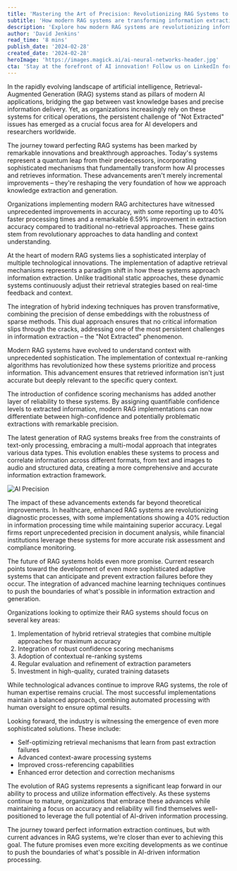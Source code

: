 ```yaml
---
title: 'Mastering the Art of Precision: Revolutionizing RAG Systems to Eliminate ''Not Extracted'' Challenges'
subtitle: 'How modern RAG systems are transforming information extraction with unprecedented accuracy'
description: 'Explore how modern RAG systems are revolutionizing information extraction with unprecedented accuracy, featuring adaptive retrieval mechanisms, hybrid indexing techniques, and contextual re-ranking algorithms. Learn how organizations are achieving up to 40% faster processing times and significant improvements in extraction accuracy through innovative approaches to data handling and context understanding.'
author: 'David Jenkins'
read_time: '8 mins'
publish_date: '2024-02-28'
created_date: '2024-02-28'
heroImage: 'https://images.magick.ai/ai-neural-networks-header.jpg'
cta: 'Stay at the forefront of AI innovation! Follow us on LinkedIn for the latest insights on RAG systems and breakthrough developments in AI technology.'
---
```


In the rapidly evolving landscape of artificial intelligence, Retrieval-Augmented Generation (RAG) systems stand as pillars of modern AI applications, bridging the gap between vast knowledge bases and precise information delivery. Yet, as organizations increasingly rely on these systems for critical operations, the persistent challenge of "Not Extracted" issues has emerged as a crucial focus area for AI developers and researchers worldwide.

The journey toward perfecting RAG systems has been marked by remarkable innovations and breakthrough approaches. Today's systems represent a quantum leap from their predecessors, incorporating sophisticated mechanisms that fundamentally transform how AI processes and retrieves information. These advancements aren't merely incremental improvements – they're reshaping the very foundation of how we approach knowledge extraction and generation.

Organizations implementing modern RAG architectures have witnessed unprecedented improvements in accuracy, with some reporting up to 40% faster processing times and a remarkable 6.59% improvement in extraction accuracy compared to traditional no-retrieval approaches. These gains stem from revolutionary approaches to data handling and context understanding.

At the heart of modern RAG systems lies a sophisticated interplay of multiple technological innovations. The implementation of adaptive retrieval mechanisms represents a paradigm shift in how these systems approach information extraction. Unlike traditional static approaches, these dynamic systems continuously adjust their retrieval strategies based on real-time feedback and context.

The integration of hybrid indexing techniques has proven transformative, combining the precision of dense embeddings with the robustness of sparse methods. This dual approach ensures that no critical information slips through the cracks, addressing one of the most persistent challenges in information extraction – the "Not Extracted" phenomenon.

Modern RAG systems have evolved to understand context with unprecedented sophistication. The implementation of contextual re-ranking algorithms has revolutionized how these systems prioritize and process information. This advancement ensures that retrieved information isn't just accurate but deeply relevant to the specific query context.

The introduction of confidence scoring mechanisms has added another layer of reliability to these systems. By assigning quantifiable confidence levels to extracted information, modern RAG implementations can now differentiate between high-confidence and potentially problematic extractions with remarkable precision.

The latest generation of RAG systems breaks free from the constraints of text-only processing, embracing a multi-modal approach that integrates various data types. This evolution enables these systems to process and correlate information across different formats, from text and images to audio and structured data, creating a more comprehensive and accurate information extraction framework.

![AI Precision](https://via.placeholder.com/800x400)

The impact of these advancements extends far beyond theoretical improvements. In healthcare, enhanced RAG systems are revolutionizing diagnostic processes, with some implementations showing a 40% reduction in information processing time while maintaining superior accuracy. Legal firms report unprecedented precision in document analysis, while financial institutions leverage these systems for more accurate risk assessment and compliance monitoring.

The future of RAG systems holds even more promise. Current research points toward the development of even more sophisticated adaptive systems that can anticipate and prevent extraction failures before they occur. The integration of advanced machine learning techniques continues to push the boundaries of what's possible in information extraction and generation.

Organizations looking to optimize their RAG systems should focus on several key areas:
1. Implementation of hybrid retrieval strategies that combine multiple approaches for maximum accuracy
2. Integration of robust confidence scoring mechanisms
3. Adoption of contextual re-ranking systems
4. Regular evaluation and refinement of extraction parameters
5. Investment in high-quality, curated training datasets

While technological advances continue to improve RAG systems, the role of human expertise remains crucial. The most successful implementations maintain a balanced approach, combining automated processing with human oversight to ensure optimal results.

Looking forward, the industry is witnessing the emergence of even more sophisticated solutions. These include:
- Self-optimizing retrieval mechanisms that learn from past extraction failures
- Advanced context-aware processing systems
- Improved cross-referencing capabilities
- Enhanced error detection and correction mechanisms

The evolution of RAG systems represents a significant leap forward in our ability to process and utilize information effectively. As these systems continue to mature, organizations that embrace these advances while maintaining a focus on accuracy and reliability will find themselves well-positioned to leverage the full potential of AI-driven information processing.

The journey toward perfect information extraction continues, but with current advances in RAG systems, we're closer than ever to achieving this goal. The future promises even more exciting developments as we continue to push the boundaries of what's possible in AI-driven information processing.